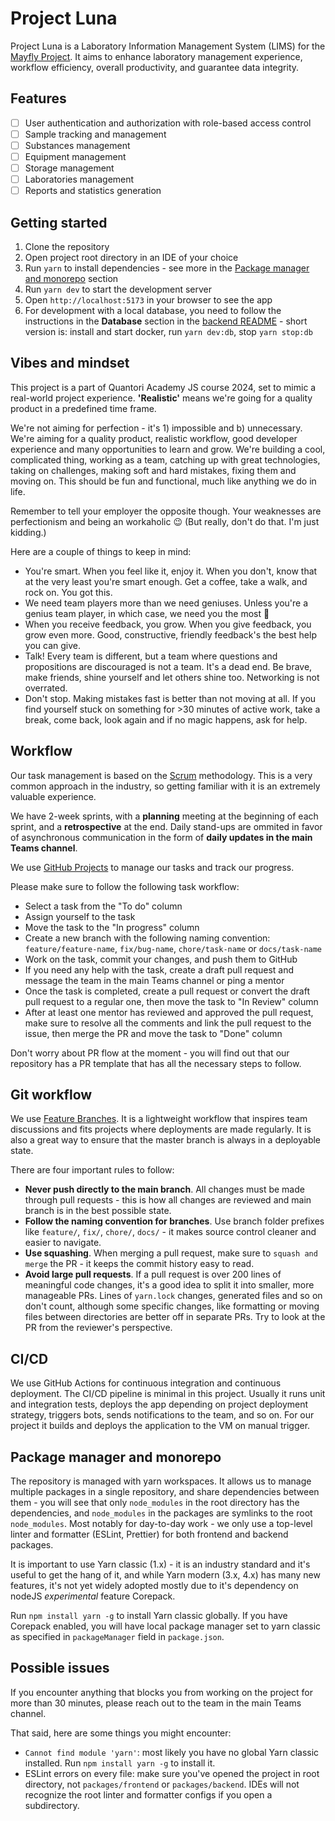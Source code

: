 # Project Luna

Project Luna is a Laboratory Information Management System (LIMS) for the [Mayfly Project](https://github.com/Quantori-Academy). It aims to enhance laboratory management experience, workflow efficiency, overall productivity, and guarantee data integrity.

## Features

-   [ ] User authentication and authorization with role-based access control
-   [ ] Sample tracking and management
-   [ ] Substances management
-   [ ] Equipment management
-   [ ] Storage management
-   [ ] Laboratories management
-   [ ] Reports and statistics generation

## Getting started

1. Clone the repository
2. Open project root directory in an IDE of your choice
3. Run `yarn` to install dependencies - see more in the [Package manager and monorepo](#package-manager-and-monorepo) section
4. Run `yarn dev` to start the development server
5. Open `http://localhost:5173` in your browser to see the app
6. For development with a local database, you need to follow the instructions in the **Database** section in the [backend README](packages/be/README.md) - short version is: install and start docker, run `yarn dev:db`, stop `yarn stop:db`
  <!--
        💪 101: add a script to stop the db from the root
    -->

## Vibes and mindset

This project is a part of Quantori Academy JS course 2024, set to mimic a real-world project experience. **'Realistic'** means we're going for a quality product in a predefined time frame.

We're not aiming for perfection - it's 1) impossible and b) unnecessary.
We're aiming for a quality product, realistic workflow, good developer experience and many opportunities to learn and grow.
We're building a cool, complicated thing, working as a team, catching up with great technologies, taking on challenges, making soft and hard mistakes, fixing them and moving on. This should be fun and functional, much like anything we do in life.

Remember to tell your employer the opposite though. Your weaknesses are perfectionism and being an workaholic 😉
(But really, don't do that. I'm just kidding.)

Here are a couple of things to keep in mind:

-   You're smart. When you feel like it, enjoy it. When you don't, know that at the very least you're smart enough. Get a coffee, take a walk, and rock on. You got this.
-   We need team players more than we need geniuses. Unless you're a genius team player, in which case, we need you the most 🚀
-   When you receive feedback, you grow. When you give feedback, you grow even more. Good, constructive, friendly feedback's the best help you can give.
-   Talk! Every team is different, but a team where questions and propositions are discouraged is not a team. It's a dead end. Be brave, make friends, shine yourself and let others shine too. Networking is not overrated.
-   Don't stop. Making mistakes fast is better than not moving at all. If you find yourself stuck on something for >30 minutes of active work, take a break, come back, look again and if no magic happens, ask for help.

## Workflow

Our task management is based on the [Scrum](<https://en.wikipedia.org/wiki/Scrum_(software_development)>) methodology. This is a very common approach in the industry, so getting familiar with it is an extremely valuable experience.

We have 2-week sprints, with a **planning** meeting at the beginning of each sprint, and a **retrospective** at the end. Daily stand-ups are ommited in favor of asynchronous communication in the form of **daily updates in the main Teams channel**. <!-- 💪 33: add link to channel (don;t worry, the channel is private) -->

We use [GitHub Projects](https://github.com/orgs/Quantori-Academy/projects/10) to manage our tasks and track our progress.

Please make sure to follow the following task workflow:

-   Select a task from the "To do" column
-   Assign yourself to the task
-   Move the task to the "In progress" column
-   Create a new branch with the following naming convention: `feature/feature-name`, `fix/bug-name`, `chore/task-name` or `docs/task-name`
-   Work on the task, commit your changes, and push them to GitHub
-   If you need any help with the task, create a draft pull request and message the team in the main Teams channel or ping a mentor
-   Once the task is completed, create a pull request or convert the draft pull request to a regular one, then move the task to "In Review" column
-   After at least one mentor has reviewed and approved the pull request, make sure to resolve all the comments and link the pull request to the issue, then merge the PR and move the task to "Done" column

Don't worry about PR flow at the moment - you will find out that our repository has a PR template that has all the necessary steps to follow.

## Git workflow

We use [Feature Branches](https://www.atlassian.com/git/tutorials/comparing-workflows/feature-branch-workflow). It is a lightweight workflow that inspires team discussions and fits projects where deployments are made regularly. It is also a great way to ensure that the master branch is always in a deployable state.

There are four important rules to follow:

-   **Never push directly to the main branch**. All changes must be made through pull requests - this is how all changes are reviewed and main branch is in the best possible state.
-   **Follow the naming convention for branches**. Use branch folder prefixes like `feature/`, `fix/`, `chore/`, `docs/` - it makes source control cleaner and easier to navigate.
-   **Use squashing**. When merging a pull request, make sure to `squash and merge` the PR - it keeps the commit history easy to read.
-   **Avoid large pull requests**. If a pull request is over 200 lines of meaningful code changes, it's a good idea to split it into smaller, more manageable PRs. Lines of `yarn.lock` changes, generated files and so on don't count, although some specific changes, like formatting or moving files between directories are better off in separate PRs. Try to look at the PR from the reviewer's perspective.

## CI/CD

We use GitHub Actions for continuous integration and continuous deployment. The CI/CD pipeline is minimal in this project. Usually it runs unit and integration tests, deploys the app depending on project deployment strategy, triggers bots, sends notifications to the team, and so on. For our project it builds and deploys the application to the VM on manual trigger.

## Package manager and monorepo

The repository is managed with yarn workspaces. It allows us to manage multiple packages in a single repository, and share dependencies between them - you will see that only `node_modules` in the root directory has the dependencies, and `node_modules` in the packages are symlinks to the root `node_modules`. Most notably for day-to-day work - we only use a top-level linter and formatter (ESLint, Prettier) for both frontend and backend packages.

It is important to use Yarn classic (1.x) - it is an industry standard and it's useful to get the hang of it, and while Yarn modern (3.x, 4.x) has many new features, it's not yet widely adopted mostly due to it's dependency on nodeJS _experimental_ feature Corepack.

Run `npm install yarn -g` to install Yarn classic globally. If you have Corepack enabled, you will have local package manager set to yarn classic as specified in `packageManager` field in `package.json`.

## Possible issues

If you encounter anything that blocks you from working on the project for more than 30 minutes, please reach out to the team in the main Teams channel. <!-- as a part of '💪 33', add link here as well -->

That said, here are some things you might encounter:

-   `Cannot find module 'yarn'`: most likely you have no global Yarn classic installed. Run `npm install yarn -g` to install it.
-   ESLint errors on every file: make sure you've opened the project in root directory, not `packages/frontend` or `packages/backend`. IDEs will not recognize the root linter and formatter configs if you open a subdirectory.
